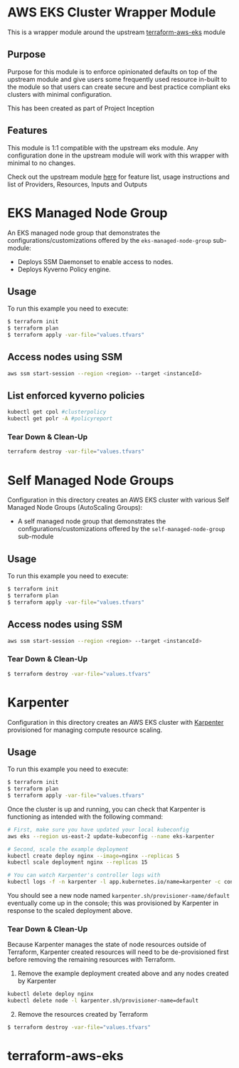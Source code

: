 # AWS EKS Cluster Wrapper Module

This is a wrapper module around the upstream [terraform-aws-eks](https://github.com/terraform-aws-modules/terraform-aws-eks) module

## Purpose
Purpose for this module is to enforce opinionated defaults on top of the
upstream module and give users some frequently used resource in-built to the
module so that users can create secure and best practice compliant eks clusters
with minimal configuration.

This has been created as part of Project Inception

## Features
This module is 1:1 compatible with the upstream eks module. Any configuration
done in the upstream module will work with this wrapper with minimal to no
changes.

Check out the upstream module [here](https://github.com/terraform-aws-modules/terraform-aws-eks) for feature list, usage instructions and list of
Providers, Resources, Inputs and Outputs

# EKS Managed Node Group 
An EKS managed node group that demonstrates the configurations/customizations offered by the `eks-managed-node-group` sub-module:
- Deploys SSM Daemonset to enable access to nodes.
- Deploys Kyverno Policy engine.

## Usage

To run this example you need to execute:

```bash
$ terraform init
$ terraform plan
$ terraform apply -var-file="values.tfvars"
```
## Access nodes using SSM
```bash
aws ssm start-session --region <region> --target <instanceId>
```

## List enforced kyverno policies

```bash
kubectl get cpol #clusterpolicy
kubectl get polr -A #policyreport
 ```
### Tear Down & Clean-Up

```bash
terraform destroy -var-file="values.tfvars"
```

# Self Managed Node Groups

Configuration in this directory creates an AWS EKS cluster with various Self Managed Node Groups (AutoScaling Groups): 

- A self managed node group that demonstrates the configurations/customizations offered by the `self-managed-node-group` sub-module

## Usage

To run this example you need to execute:

```bash
$ terraform init
$ terraform plan
$ terraform apply -var-file="values.tfvars"
```

## Access nodes using SSM
```bash
aws ssm start-session --region <region> --target <instanceId>
```
### Tear Down & Clean-Up

```bash
$ terraform destroy -var-file="values.tfvars"
```

# Karpenter

Configuration in this directory creates an AWS EKS cluster with [Karpenter](https://karpenter.sh/) provisioned for managing compute resource scaling.

## Usage

To run this example you need to execute:

```bash
$ terraform init
$ terraform plan
$ terraform apply -var-file="values.tfvars"
```

Once the cluster is up and running, you can check that Karpenter is functioning as intended with the following command:

```bash
# First, make sure you have updated your local kubeconfig
aws eks --region us-east-2 update-kubeconfig --name eks-karpenter

# Second, scale the example deployment
kubectl create deploy nginx --image=nginx --replicas 5 
kubectl scale deployment nginx --replicas 15

# You can watch Karpenter's controller logs with
kubectl logs -f -n karpenter -l app.kubernetes.io/name=karpenter -c controller
```

You should see a new node named `karpenter.sh/provisioner-name/default` eventually come up in the console; this was provisioned by Karpenter in response to the scaled deployment above.

### Tear Down & Clean-Up

Because Karpenter manages the state of node resources outside of Terraform, Karpenter created resources will need to be de-provisioned first before removing the remaining resources with Terraform.

1. Remove the example deployment created above and any nodes created by Karpenter

```bash
kubectl delete deploy nginx
kubectl delete node -l karpenter.sh/provisioner-name=default
```

2. Remove the resources created by Terraform

```bash
$ terraform destroy -var-file="values.tfvars"
```
# terraform-aws-eks
